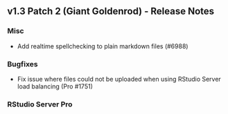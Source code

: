 ## v1.3 Patch 2 (Giant Goldenrod) - Release Notes


### Misc

- Add realtime spellchecking to plain markdown files (#6988)

### Bugfixes

- Fix issue where files could not be uploaded when using RStudio Server load balancing (Pro #1751)

### RStudio Server Pro

